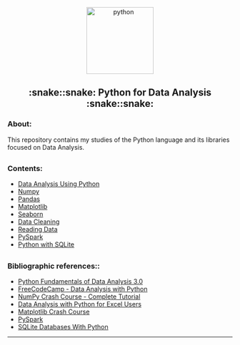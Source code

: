 <p align="center">
  <a href="https://github.com/marcoshsq/PY4A">
    <img src="https://github.com/marcoshsq/PythonForDataAnalysis/blob/main/Icon/Analytics.png" alt="python" width="150" height="150">
  </a>
</p>
  <h2 align="center">:snake::snake: Python for Data Analysis :snake::snake:</h2>
</div>

<h3>About:</h3>

This repository contains my studies of the Python language and its libraries focused on Data Analysis.

##

<h3>Contents:</h3>

- [Data Analysis Using Python]()
- [Numpy]()
- [Pandas]()
- [Matplotlib]()
- [Seaborn]()
- [Data Cleaning]()
- [Reading Data]()
- [PySpark]()
- [Python with SQLite]()

##

<h3>Bibliographic references::</h3>

- [Python Fundamentals of Data Analysis 3.0](https://www.datascienceacademy.com.br/course/python-fundamentos)
- [FreeCodeCamp - Data Analysis with Python](https://www.freecodecamp.org/learn/data-analysis-with-python/)
- [NumPy Crash Course - Complete Tutorial](https://www.youtube.com/watch?v=9JUAPgtkKpI&list=LL&index=30)
- [Data Analysis with Python for Excel Users](https://www.youtube.com/watch?v=WcDaZ67TVRo&list=LL&index=33&t=165s)
- [Matplotlib Crash Course](https://www.youtube.com/watch?v=3Xc3CA655Y4&list=LL&index=29&t=34s)
- [PySpark](https://www.youtube.com/watch?v=_C8kWso4ne4&list=LL&index=26&t=30s)
- [SQLite Databases With Python](https://www.youtube.com/watch?v=byHcYRpMgI4&list=LL&index=19)

---
